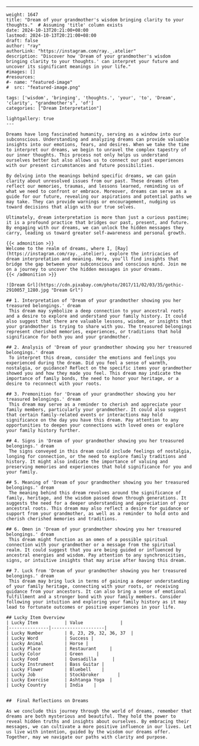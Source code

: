 ---
    weight: 1647
    title: "Dream of your grandmother's wisdom bringing clarity to your thoughts."  # Assuming 'title' column exists
    date: 2024-10-13T20:21:00+08:00
    lastmod: 2024-10-13T20:21:00+08:00
    draft: false
    author: "ray"
    authorLink: "https://instagram.com/ray._.atelier"
    description: "Discover how 'Dream of your grandmother's wisdom bringing clarity to your thoughts.' can interpret your future and uncover its significant meanings in your life."
    #images: []
    #resources:
    #- name: "featured-image"
    #  src: "featured-image.png"
    
    tags: ['wisdom', 'bringing', 'thoughts.', 'your', 'to', 'Dream', 'clarity', "grandmother's", 'of']
    categories: ["Dream Interpretation"]
    
    lightgallery: true
    ---
    
    Dreams have long fascinated humanity, serving as a window into our subconscious. Understanding and analyzing dreams can provide valuable insights into our emotions, fears, and desires. When we take the time to interpret our dreams, we begin to unravel the complex tapestry of our inner thoughts. This process not only helps us understand ourselves better but also allows us to connect our past experiences with our present circumstances and future possibilities.
    
    By delving into the meanings behind specific dreams, we can gain clarity about unresolved issues from our past. These dreams often reflect our memories, traumas, and lessons learned, reminding us of what we need to confront or embrace. Moreover, dreams can serve as a guide for our future, revealing our aspirations and potential paths we may take. They can provide warnings or encouragement, nudging us toward decisions that align with our true selves.
    
    Ultimately, dream interpretation is more than just a curious pastime; it is a profound practice that bridges our past, present, and future. By engaging with our dreams, we can unlock the hidden messages they carry, leading us toward greater self-awareness and personal growth.
    
    {{< admonition >}}
    Welcome to the realm of dreams, where I, [Ray](https://instagram.com/ray._.atelier), explore the intricacies of dream interpretation and meaning. Here, you’ll find insights that bridge the gap between your subconscious and conscious mind. Join me on a journey to uncover the hidden messages in your dreams.
    {{< /admonition >}}
    
    ![Dream Grl](https://cdn.pixabay.com/photo/2017/11/02/03/35/gothic-2910057_1280.jpg "Dream Grl")
    
    ## 1. Interpretation of 'Dream of your grandmother showing you her treasured belongings.' dream
     This dream may symbolize a deep connection to your ancestral roots and a desire to explore and understand your family history. It could also suggest that there are valuable lessons, wisdom, or insights that your grandmother is trying to share with you. The treasured belongings represent cherished memories, experiences, or traditions that hold significance for both you and your grandmother.
    
    ## 2. Analysis of 'Dream of your grandmother showing you her treasured belongings.' dream
     To interpret this dream, consider the emotions and feelings you experienced during the dream. Did you feel a sense of warmth, nostalgia, or guidance? Reflect on the specific items your grandmother showed you and how they made you feel. This dream may indicate the importance of family bonds, the need to honor your heritage, or a desire to reconnect with your roots.
    
    ## 3. Premonition for 'Dream of your grandmother showing you her treasured belongings.' dream
     This dream may serve as a reminder to cherish and appreciate your family members, particularly your grandmother. It could also suggest that certain family-related events or interactions may hold significance on the day you have this dream. Pay attention to any opportunities to deepen your connections with loved ones or explore your family history further.
    
    ## 4. Signs in 'Dream of your grandmother showing you her treasured belongings.' dream
     The signs conveyed in this dream could include feelings of nostalgia, longing for connection, or the need to explore family traditions and history. It might also indicate the importance of valuing and preserving memories and experiences that hold significance for you and your family.
    
    ## 5. Meaning of 'Dream of your grandmother showing you her treasured belongings.' dream
     The meaning behind this dream revolves around the significance of family, heritage, and the wisdom passed down through generations. It suggests the need for a deeper understanding and appreciation of your ancestral roots. This dream may also reflect a desire for guidance or support from your grandmother, as well as a reminder to hold onto and cherish cherished memories and traditions.
    
    ## 6. Omen in 'Dream of your grandmother showing you her treasured belongings.' dream
     This dream might function as an omen of a possible spiritual connection with your grandmother or a message from the spiritual realm. It could suggest that you are being guided or influenced by ancestral energies and wisdom. Pay attention to any synchronicities, signs, or intuitive insights that may arise after having this dream.
    
    ## 7. Luck from 'Dream of your grandmother showing you her treasured belongings.' dream
     This dream may bring luck in terms of gaining a deeper understanding of your family heritage, connecting with your roots, or receiving guidance from your ancestors. It can also bring a sense of emotional fulfillment and a stronger bond with your family members. Consider following your intuition and exploring your family history as it may lead to fortunate outcomes or positive experiences in your life.
    
    ## Lucky Item Overview
    | Lucky Item          | Value              |
    |---------------|--------------------|
    | Lucky Number        | 8, 23, 29, 32, 36, 37  |
    | Lucky Word          | Success |
    | Lucky Animal        | Horse |
    | Lucky Place         | Restaurant     |
    | Lucky Color         | Green     |
    | Lucky Food          | Quesadilla      |
    | Lucky Instrument    | Bass Guitar |
    | Lucky Flower        | Bluebell    |
    | Lucky Job           | Stockbroker       |
    | Lucky Exercise      | Ashtanga Yoga  |
    | Lucky Country       | India    |
    
    
    ##  Final Reflections on Dreams
    
    As we conclude this journey through the world of dreams, remember that dreams are both mysterious and beautiful. They hold the power to reveal hidden truths and insights about ourselves. By embracing their messages, we can cultivate a more positive influence in our lives. Let us live with intention, guided by the wisdom our dreams offer. Together, may we navigate our paths with clarity and purpose.
    